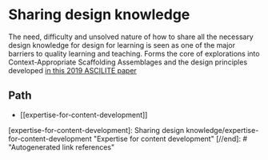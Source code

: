 # Sharing design knowledge

The need, difficulty and unsolved nature of how to share all the necessary design knowledge for design for learning is seen as one of the major barriers to quality learning and teaching. Forms the core of explorations into Context-Appropriate Scaffolding Assemblages and the design principles developed [in this 2019 ASCILITE paper](https://djon.es/blog/2019/11/28/how-to-share-design-knowledge-in-design-for-digital-learning/)

## Path

- [[expertise-for-content-development]]


[//begin]: # "Autogenerated link references for markdown compatibility"
[expertise-for-content-development]: Sharing design knowledge/expertise-for-content-development "Expertise for content development"
[//end]: # "Autogenerated link references"